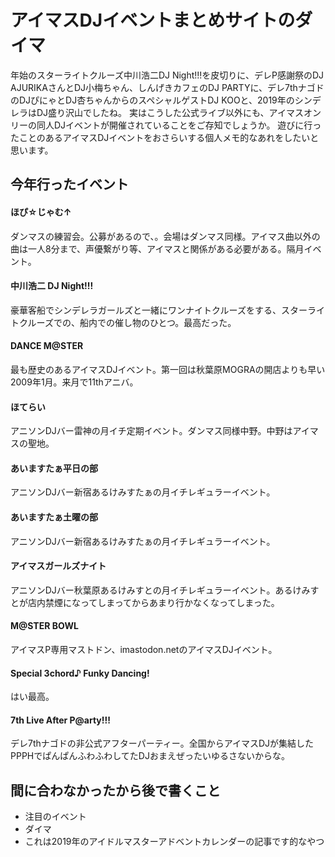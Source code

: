 

# アイマスDJイベントまとめサイトのダイマ

年始のスターライトクルーズ中川浩二DJ Night!!!を皮切りに、デレP感謝祭のDJ AJURIKAさんとDJ小梅ちゃん、しんげきカフェのDJ PARTYに、デレ7thナゴドのDJぴにゃとDJ杏ちゃんからのスペシャルゲストDJ KOOと、2019年のシンデレラはDJ盛り沢山でしたね。
実はこうした公式ライブ以外にも、アイマスオンリーの同人DJイベントが開催されていることをご存知でしょうか。
遊びに行ったことのあるアイマスDJイベントをおさらいする個人メモ的なあれをしたいと思います。

## 今年行ったイベント

#### ほぴ☆じゃむ↑

ダンマスの練習会。公募があるので、。会場はダンマス同様。アイマス曲以外の曲は一人8分まで、声優繋がり等、アイマスと関係がある必要がある。隔月イベント。

#### 中川浩二 DJ Night!!!

豪華客船でシンデレラガールズと一緒にワンナイトクルーズをする、スターライトクルーズでの、船内での催し物のひとつ。最高だった。

#### DANCE M@STER

最も歴史のあるアイマスDJイベント。第一回は秋葉原MOGRAの開店よりも早い2009年1月。来月で11thアニバ。

#### ほてらい

アニソンDJバー雷神の月イチ定期イベント。ダンマス同様中野。中野はアイマスの聖地。

#### あいますたぁ平日の部

アニソンDJバー新宿あるけみすたぁの月イチレギュラーイベント。

#### あいますたぁ土曜の部

アニソンDJバー新宿あるけみすたぁの月イチレギュラーイベント。

#### アイマスガールズナイト

アニソンDJバー秋葉原あるけみすとの月イチレギュラーイベント。あるけみすとが店内禁煙になってしまってからあまり行かなくなってしまった。

#### M@STER BOWL

アイマスP専用マストドン、imastodon.netのアイマスDJイベント。

#### Special 3chord♪ Funky Dancing!

はい最高。

#### 7th Live After P@arty!!!

デレ7thナゴドの非公式アフターパーティー。全国からアイマスDJが集結したPPPHでぱんぱんふわふわしてたDJおまえぜったいゆるさないからな。

## 間に合わなかったから後で書くこと

- 注目のイベント
- ダイマ
- これは2019年のアイドルマスターアドベントカレンダーの記事です的なやつ
